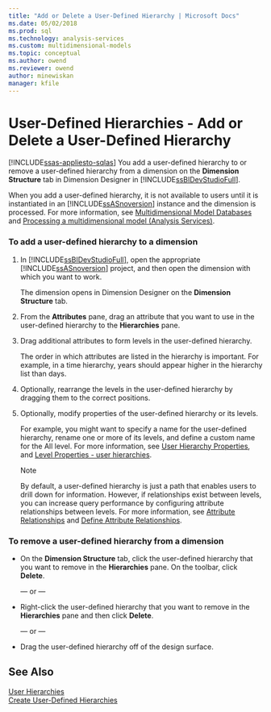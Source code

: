 ```yaml
---
title: "Add or Delete a User-Defined Hierarchy | Microsoft Docs"
ms.date: 05/02/2018
ms.prod: sql
ms.technology: analysis-services
ms.custom: multidimensional-models
ms.topic: conceptual
ms.author: owend
ms.reviewer: owend
author: minewiskan
manager: kfile
---
```

# User-Defined Hierarchies - Add or Delete a User-Defined Hierarchy
[!INCLUDE[ssas-appliesto-sqlas](../../includes/ssas-appliesto-sqlas.md)]
  You add a user-defined hierarchy to or remove a user-defined hierarchy from a dimension on the **Dimension Structure** tab in Dimension Designer in [!INCLUDE[ssBIDevStudioFull](../../includes/ssbidevstudiofull-md.md)].  
  
 When you add a user-defined hierarchy, it is not available to users until it is instantiated in an [!INCLUDE[ssASnoversion](../../includes/ssasnoversion-md.md)] instance and the dimension is processed. For more information, see [Multidimensional Model Databases ](../../analysis-services/multidimensional-models/multidimensional-model-databases-ssas.md) and [Processing a multidimensional model &#40;Analysis Services&#41;](../../analysis-services/multidimensional-models/processing-a-multidimensional-model-analysis-services.md).  
  
### To add a user-defined hierarchy to a dimension  
  
1.  In [!INCLUDE[ssBIDevStudioFull](../../includes/ssbidevstudiofull-md.md)], open the appropriate [!INCLUDE[ssASnoversion](../../includes/ssasnoversion-md.md)] project, and then open the dimension with which you want to work.  
  
     The dimension opens in Dimension Designer on the **Dimension Structure** tab.  
  
2.  From the **Attributes** pane, drag an attribute that you want to use in the user-defined hierarchy to the **Hierarchies** pane.  
  
3.  Drag additional attributes to form levels in the user-defined hierarchy.  
  
     The order in which attributes are listed in the hierarchy is important. For example, in a time hierarchy, years should appear higher in the hierarchy list than days.  
  
4.  Optionally, rearrange the levels in the user-defined hierarchy by dragging them to the correct positions.  
  
5.  Optionally, modify properties of the user-defined hierarchy or its levels.  
  
     For example, you might want to specify a name for the user-defined hierarchy, rename one or more of its levels, and define a custom name for the All level. For more information, see [User Hierarchy Properties](../../analysis-services/multidimensional-models-olap-logical-dimension-objects/user-hierarchies-properties.md), and [Level Properties - user hierarchies](../../analysis-services/multidimensional-models-olap-logical-dimension-objects/user-hierarchies-level-properties.md).  
  
    > [!NOTE]  
    >  By default, a user-defined hierarchy is just a path that enables users to drill down for information. However, if relationships exist between levels, you can increase query performance by configuring attribute relationships between levels. For more information, see [Attribute Relationships](../../analysis-services/multidimensional-models-olap-logical-dimension-objects/attribute-relationships.md) and [Define Attribute Relationships](../../analysis-services/multidimensional-models/attribute-relationships-define.md).  
  
### To remove a user-defined hierarchy from a dimension  
  
-   On the **Dimension Structure** tab, click the user-defined hierarchy that you want to remove in the **Hierarchies** pane. On the toolbar, click **Delete**.  
  
     — or —  
  
-   Right-click the user-defined hierarchy that you want to remove in the **Hierarchies** pane and then click **Delete**.  
  
     — or —  
  
-   Drag the user-defined hierarchy off of the design surface.  
  
## See Also  
 [User Hierarchies](../../analysis-services/multidimensional-models-olap-logical-dimension-objects/user-hierarchies.md)   
 [Create User-Defined Hierarchies](../../analysis-services/multidimensional-models/user-defined-hierarchies-create.md)  
  
  
